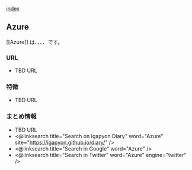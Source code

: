 [index](https://igapyon.github.io/diary/keyword/index.html)

## Azure

[[Azure]] は、、、、です。

### URL

* TBD URL

### 特徴

* TBD URL

### まとめ情報

* TBD URL
* <@linksearch title="Search on Igapyon Diary" word="Azure" site="https://igapyon.github.io/diary/" />
* <@linksearch title="Search in Google" word="Azure" />
* <@linksearch title="Search in Twitter" word="Azure" engine="twitter" />

